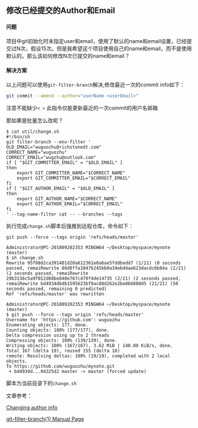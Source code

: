 ## 修改已经提交的Author和Email

#### 问题

项目中git初始化时未指定user和email，使用了默认的name和email设置，已经提交过N次，假设15次。但是我希望这个项目使用自己的name和email，而不是使用默认的。那么该如何修改N次已提交的name和email？

#### 解决方案

以上问题可以使用`git-filter-branch`解决,修改最近一次的commit info如下：

```sh
git commit --amend --author="userName <userEmail>"
```

注意不能缺少`< >`
此指令仅能更新最近的一次commit的用户名邮箱

那如果是批量怎么改呢？

```shell
$ cat util/change.sh
#!/bin/sh
git filter-branch --env-filter '
OLD_EMAIL="wuguozhu@richstonedt.com"
CORRECT_NAME="wuguozhu"
CORRECT_EMAIL="wugzhu@outlook.com"
if [ "$GIT_COMMITTER_EMAIL" = "$OLD_EMAIL" ]
then
    export GIT_COMMITTER_NAME="$CORRECT_NAME"
    export GIT_COMMITTER_EMAIL="$CORRECT_EMAIL"
fi
if [ "$GIT_AUTHOR_EMAIL" = "$OLD_EMAIL" ]
then
    export GIT_AUTHOR_NAME="$CORRECT_NAME"
    export GIT_AUTHOR_EMAIL="$CORRECT_EMAIL"
fi
' --tag-name-filter cat -- --branches --tags
```

执行完成`change.sh`脚本后强推到远程仓库，命令如下：

`git push --force --tags origin 'refs/heads/master'`

```shell
Administrator@PC-201809202353 MINGW64 ~/Desktop/myspace/mynote (master)
$ sh change.sh
Rewrite 95f08d2ca391401d20a612361e0a6ae5fddbedd7 (1/21) (0 seconds passed, remaiRewrite 88d8ffa10476245bb0a34ebd4ae623dacdc6b84a (2/21) (2 seconds passed, remaiRewrite 29b3136c5a9f012d68be840e767c470f4de14735 (2/21) (2 seconds passed, remaiRewrite bd4934dbdb1595623bf9ac88d262e2be866880d5 (21/21) (50 seconds passed, remaining 0 predicted)
Ref 'refs/heads/master' was rewritten

Administrator@PC-201809202353 MINGW64 ~/Desktop/myspace/mynote (master)
$ git push --force --tags origin 'refs/heads/master'
Username for 'https://github.com': wuguozhu
Enumerating objects: 177, done.
Counting objects: 100% (177/177), done.
Delta compression using up to 2 threads
Compressing objects: 100% (139/139), done.
Writing objects: 100% (167/167), 3.62 MiB | 140.00 KiB/s, done.
Total 167 (delta 19), reused 155 (delta 18)
remote: Resolving deltas: 100% (19/19), completed with 2 local objects.
To https://github.com/wuguozhu/mynote.git
 + bd4934d...04325d2 master -> master (forced update)
```

脚本为当前目录下的`change.sh`

文章参考：

[Changing author info](https://help.github.com/en/articles/changing-author-info)

[git-filter-branch(1) Manual Page](http://schacon.github.io/git/git-filter-branch.html)

